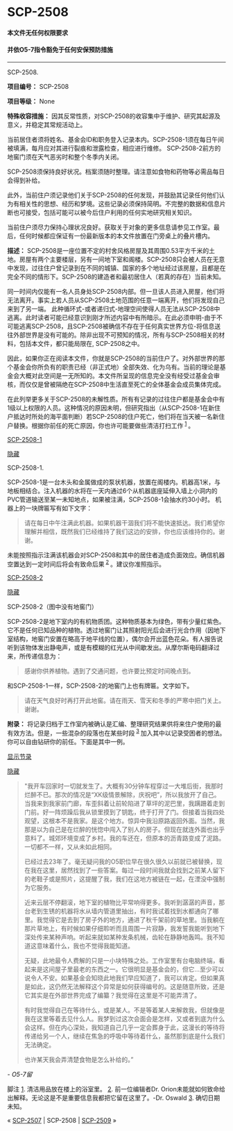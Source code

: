 # SCP-2508
                        



#### 本文件无任何权限要求

#### 并依O5-7指令豁免于任何安保预防措施



---



SCP-2508.



**项目编号：**  SCP-2508

**项目等级：**  None

**特殊收容措施：**  因其反常性质，对SCP-2508的收容集中于维护、研究其起源及意义，并稳定其常规活动上。

当前居住者须将姓名、基金会ID和职务登入记录本内。SCP-2508-1须在每日午间被填满，每月应对其进行裂痕和泄露检查，相应进行维修。 SCP-2508-2前方的地窖门须在天气恶劣时和整个冬季内关闭。

SCP-2508须保持良好状况。档案须随时整理。请注意如食物和药物等必需品每日会得到补给。

此外，当前住户须记录他们关于SCP-2508的任何发现，并鼓励其记录任何他们认为有相关性的思想、经历和梦境。这些记录必须保持简明。不完整的数据和信息片断也可接受，包括可能可以被今后住户利用的任何实地研究相关知识。

当前住户须尽力保持心理状况良好。获取关于对象的更多信息请参见工作室。最后，任何时候都应保证有一份最新版本的本文件放置在门旁桌上的叠片槽内。

**描述：**  SCP-2508是一座位置不定的村舍风格房屋及其周围0.53平方千米的土地。房屋有两个主要楼层，另有一间地下室和阁楼。SCP-2508只会被人员在无意中发现，过往住户曾记录到在不同的城镇、国家的多个地址经过该房屋，且都是在完全不同的情形下。SCP-2508的建造者和最初居住人（若真的存在）当前未知。

同一时间内仅能有一名人员身处SCP-2508内部。但一旦该人员进入房屋，他们将无法离开。事实上若人员从SCP-2508土地范围的任意一端离开，他们将发现自己来到了另一端。 此种循环式-或者递归式-地理空间使得人员无法从SCP-2508中逃离。此时读者可能已经意识到刚才所述内容中有所暗示。在此必须申明-由于不可能逃离SCP-2508，且SCP-2508被确信不存在于任何真实世界方位-将信息送往外部世界是没有可能的。除非出现不可预知的情况，所有与SCP-2508相关的材料，包括本文件，都只能局限在, SCP-2508之中。

因此，如果你正在阅读本文件，你就是SCP-2508的当前住户了。对外部世界的那个基金会你所负有的职责已经（非正式地）全部失效、化为乌有。当前的理论是基金会大概对此空间是一无所知的。本文件所呈现的信息完全没有经受过基金会审核，而仅仅是曾被隔绝在SCP-2508中生活直至死亡的全体基金会成员集体完成。

在此列举更多关于SCP-2508的未解性质。所有有记录的过往住户都是基金会中有1级以上权限的人员。这种情况的原因未明，但研究指出（从SCP-2508-1在新住户抵达时所处的海平面判断）若SCP-2508的住户死亡，他们将在当天被一名新住户替换。根据你前任的死亡原因，你也许可能要做些清洁打扫工作<sup class='footnoteref'>
 <a shape='rect' class='footnoteref' id='footnoteref-1' href='javascript:;' onclick='WIKIDOT.page.utils.scrollToReference(&apos;footnote-1&apos;)'>1</a>
</sup>。


<a shape='rect' class='collapsible-block-link' href='javascript:;'>SCP-2508-1</a>

<a shape='rect' class='collapsible-block-link' href='javascript:;'>&#38544;&#34255;</a>



SCP-2508-1.



SCP-2508-1是一台木头和金属做成的泵状机器，放置在阁楼内。机器高1米，与地板相结合。注入机器的水将在一天内通过6个从机器底座延伸入墙上小洞内的PVC管道输送至某一未知地点，如果被注满，SCP-2508-1会抽水约30小时。 机器上的一块牌匾写有如下文字：


> 请在每日中午注满此机器。如果机器干涸我们将不能快速抵达。我们希望你理解并相信，既然我们已经维持了我们这边的安排，你也应该维持你的。谢谢。
> 

未能按照指示注满该机器会对SCP-2508和其中的居住者造成负面效应。确信机器空置达到一定时间后将会有致命后果<sup class='footnoteref'>
 <a shape='rect' class='footnoteref' id='footnoteref-2' href='javascript:;' onclick='WIKIDOT.page.utils.scrollToReference(&apos;footnote-2&apos;)'>2</a>
</sup>。建议你准照指示。





<a shape='rect' class='collapsible-block-link' href='javascript:;'>SCP-2508-2</a>

<a shape='rect' class='collapsible-block-link' href='javascript:;'>&#38544;&#34255;</a>



SCP-2508-2（图中没有地窖门）



SCP-2508-2是地下室内的有机物质团。这种物质基本为绿色，带有少量红紫色。它不是任何已知品种的植物。透过地窖门让其照射阳光后会进行光合作用（因地下室结构，地窖门安置在略高于地平线的位置），偶尔会开出蓝色花朵。有人报告说听到该物体发出静电声，或是有模糊的红光从中间歇发出。从摩尔斯电码翻译过来，所传递信息为：


> 感谢你供养植物。遇到了交通问题，也许要比预定时间晚点到。
> 

和SCP-2508-1一样，SCP-2508-2的地窖门上也有牌匾。文字如下。


> 请在天气良好时再打开此地窖。请在雨天、雪天和冬季的严寒中把门关上。谢谢。
> 




**附录：**  将记录归档于工作室内被确认是汇编、整理研究结果供将来住户使用的最有效方法。但是，一些混杂的段落也在某些时段<sup class='footnoteref'>
 <a shape='rect' class='footnoteref' id='footnoteref-3' href='javascript:;' onclick='WIKIDOT.page.utils.scrollToReference(&apos;footnote-3&apos;)'>3</a>
</sup>加入其中以记录受困者的想法。你可以自由钻研你的前任。下面是其中一例。


<a shape='rect' class='collapsible-block-link' href='javascript:;'>&#26174;&#31034;&#33410;&#24405;</a>

<a shape='rect' class='collapsible-block-link' href='javascript:;'>&#38544;&#34255;</a>


> "我开车回家时一切就发生了。大概有30分钟车程穿过一大堆后街，我那时烂醉不已。那次的情况是“XK级情景解除，庆祝吧”，所以我放开了自己。当我来到我家前门廊，车歪斜着让前轮陷进了草坪的泥巴里，我蹒跚着走到门前。好一阵烦躁后我从锁里摸到了钥匙，终于打开了门。但接着当我四处观望，这根本不是我家。是这个地方。惊异中我沿原路返回外面。当然，我那是以为自己是在烂醉的恍惚中闯入了别人的房子。但现在就连外面也出乎意料了。城郊环境变成了乡村。我的车还在，但原本的沥青路变成了泥路。一切都不一样，又从未如此相同。
> 
> 已经过去23年了。毫无疑问我的O5职位早在很久很久以前就已被替换，现在我在这里，居然找到了一些答案。每过一段时间我就会找到之前某人留下的老鞋子或是照片，这提醒了我，我们在这地方被链在一起，在湮没中强制为它服务。
> 
> 近来云层不停翻滚，地下室的植物比平常响得更多。我听到潺潺的声音，那台老到生锈的机器将水从墙内管道里抽出，有时我试着找到水都通向了哪里。我觉得它是去到了房子外的地方，通进了秋千架前的草地里。当我躺在那片草地上，有时候如果仔细聆听而且周围一片寂静，我发誓我能听到地下深处传来某种声响。听起来就如某种发条机械，齿轮在静静地轰鸣。我不知道这意味着什么，我也不觉得我能知道。
> 
> 无疑，此地最令人费解的只是一小块特殊之处。工作室里有台电脑终端，看起来是这间屋子里最老的东西之一。它很明显是基金会的，但它…至少可以说令人不安。如果基金会知晓此地我们早应知道了，我可以肯定。但如果真是如此，这仍然无法解释这个异常是如何获得编号的。这是随意所致，还是它其实是在外部世界完成了编纂？我觉得在这里是不可能弄清了。
> 
> 有时我觉得自己在等待什么，或是某人。不是等着某人来解救我，但就像是我在这里等着去见什么人。我梦到过这次会面会是怎样，又或者到底为什么会这样。但在内心深处，我知道自己几乎一定会葬身于此，这漫长的等待将传递给另一个人，继续在焦急的呼吸中等待着什么，虽然那到底是什么我们无法确定。
> 
> 也许某天我会弄清楚食物是怎么补给的。”

*- O5-7留* 
> 





脚注
<a shape='rect' href='javascript:;' onclick='WIKIDOT.page.utils.scrollToReference(&apos;footnoteref-1&apos;)'>1</a>. 清洁用品放在楼上的浴室里。
<a shape='rect' href='javascript:;' onclick='WIKIDOT.page.utils.scrollToReference(&apos;footnoteref-2&apos;)'>2</a>. 前一位编辑者Dr. Orion未能就如何致命给出解释。无论这是不是重要信息我都把它留在这里了。-Dr. Oswald
<a shape='rect' href='javascript:;' onclick='WIKIDOT.page.utils.scrollToReference(&apos;footnoteref-3&apos;)'>3</a>. 确切日期未知。



« [SCP-2507](/scp-2507) | SCP-2508 | [SCP-2509](/scp-2509) »





                    